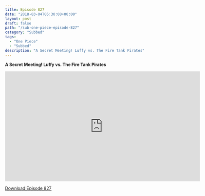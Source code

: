 ```yaml
---
title: Episode 827
date: "2018-03-04T05:30:00+00:00"
layout: post
draft: false
path: "/sub-one-piece-episode-827"
category: "Subbed"
tags:
  - "One Piece"
  - "Subbed"
description: "A Secret Meeting! Luffy vs. The Fire Tank Pirates"
---
```


**A Secret Meeting! Luffy vs. The Fire Tank Pirates**

<iframe width="640" height="360" src="https://www.rapidvideo.com/e/G6FRPH64FQ" frameborder="0" marginwidth=0 marginheight=0 scrolling=no allowfullscreen></iframe>

<a href="http://ouo.io/qs/eCodkFEQ?s=https://rapidvid.to/d/https://www.rapidvideo.com/e/G6FRPH64FQ">Download Episode 827</a>
